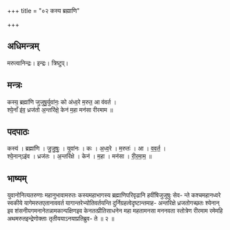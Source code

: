 +++
title = "०२ कस्य ब्रह्माणि"

+++
## अधिमन्त्रम्
मरुत्वानिन्द्रः। इन्द्रः। त्रिष्टुप्।

## मन्त्रः
कस्य॒ ब्रह्मा॑णि जुजुषु॒र्युवा॑नः॒ को अ॑ध्व॒रे म॒रुत॒ आ व॑वर्त ।  
श्ये॒नाँ इ॑व॒ ध्रज॑तो अ॒न्तरि॑क्षे॒ केन॑ म॒हा मन॑सा रीरमाम ॥

## पदपाठः
कस्य॑ । ब्रह्मा॑णि । जु॒जु॒षुः॒ । युवा॑नः । कः । अ॒ध्व॒रे । म॒रुतः॑ । आ । व॒व॒र्त॒ ।  
श्ये॒नान्ऽइ॑व । ध्रज॑तः । अ॒न्तरि॑क्षे । केन॑ । म॒हा । मन॑सा । री॒र॒मा॒म॒ ॥

## भाष्यम्
युवानोनित्यतरुणाः महानुभावामरुतः कस्यमहाभागस्य ब्रह्माणिपरिवृढानि हवींषिजुजुषुः सेव- न्ते कश्चमहानध्वरे स्वकीये यागेमरुतएतानाववर्त यागान्तरेभ्योतिवर्तयन्ति दुर्निग्रहत्वेदृष्टान्तमाह- अन्तरिक्षे ध्रजतोगच्छतः श्येनान् इव शंसनीयगमनानेतन्नामकान्पक्षिणइव केनतत्प्रीतिसाधनेन महा महतामनसा मननवता स्तोत्रेण रीरमाम रमेमहि अथमरुतइन्द्रेणोक्ताः तृतीययाऽनयाप्रतिब्रुव- ते ॥ २ ॥